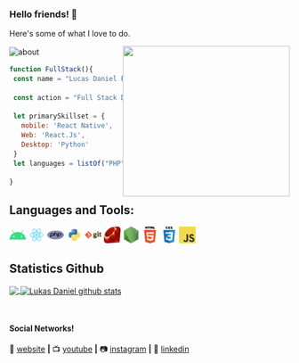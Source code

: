 ### Hello friends! 👋

Here's some of what I love to do.

<img align="center" width="45" alt="about" src="https://user-images.githubusercontent.com/60492975/180334286-6ca7aa12-c985-42f5-ad18-398af59e3bdb.png"/>


<img align="right" width="300" height="270" src="https://codersboot.com/wp-content/uploads/2022/01/39998-web-development.gif" />

```JavaScript
function FullStack(){
 const name = "Lucas Daniel Faria"

 const action = "Full Stack Developer"
 
 let primarySkillset = {
   mobile: 'React Native',
   Web: 'React.Js',
   Desktop: 'Python'
 }
 let languages = listOf("PHP", "Python", "JavaScript", "Ruby",  "NodeJs", "React", "React Native", "MySql", "fireBase") 

}
```

## **Languages and Tools:**  

<code><img height="30" src="https://raw.githubusercontent.com/github/explore/80688e429a7d4ef2fca1e82350fe8e3517d3494d/topics/android/android.png"></code>
<code><img height="30" src="https://raw.githubusercontent.com/github/explore/80688e429a7d4ef2fca1e82350fe8e3517d3494d/topics/react/react.png"></code>
<code><img height="30" src="https://raw.githubusercontent.com/github/explore/80688e429a7d4ef2fca1e82350fe8e3517d3494d/topics/php/php.png"></code>
<code><img height="30" src="https://raw.githubusercontent.com/github/explore/80688e429a7d4ef2fca1e82350fe8e3517d3494d/topics/python/python.png"></code>
<code><img height="30" src="https://raw.githubusercontent.com/github/explore/80688e429a7d4ef2fca1e82350fe8e3517d3494d/topics/git/git.png"></code>
<code><img height="30" src="https://raw.githubusercontent.com/github/explore/80688e429a7d4ef2fca1e82350fe8e3517d3494d/topics/ruby/ruby.png"></code>
<code><img height="30" src="https://raw.githubusercontent.com/github/explore/80688e429a7d4ef2fca1e82350fe8e3517d3494d/topics/nodejs/nodejs.png"></code>
<code><img height="30" src="https://raw.githubusercontent.com/github/explore/80688e429a7d4ef2fca1e82350fe8e3517d3494d/topics/html/html.png"></code>
<code><img height="30" src="https://raw.githubusercontent.com/github/explore/80688e429a7d4ef2fca1e82350fe8e3517d3494d/topics/css/css.png"></code>
<code><img height="30" src="https://raw.githubusercontent.com/github/explore/80688e429a7d4ef2fca1e82350fe8e3517d3494d/topics/javascript/javascript.png"></code>



## **Statistics Github**

<a href="https://github.com/Gurupreet">
  <img align="center" src="https://github-readme-stats.vercel.app/api/top-langs/?username=LukasDniel&theme=radical&hide_langs_below=1" />
</a>

<a href="https://github.com/Gurupreet">
 <img align="center" src="https://github-readme-stats.vercel.app/api?username=LukasDniel&show_icons=true&theme=radical&line_height=27" alt="Lukas Daniel github stats"/>
</a>

[website]: https://ogcode.com.br/
[youtube]: https://www.youtube.com/user/ogcode/
[instagram]: https://www.instagram.com/monter_dev/
[linkedin]: https://www.linkedin.com/in/lucas-faria-757321129/
<br>

#### **Social Networks!**

🏡 [website][website] **|** 
📺 [youtube][youtube] **|** 
📷 [instagram][instagram] **|** 
👔 [linkedin][linkedin]

